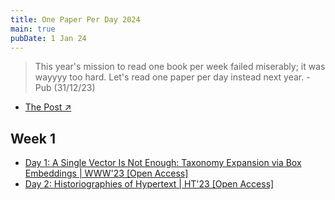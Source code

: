 ```yaml
---
title: One Paper Per Day 2024
main: true
pubDate: 1 Jan 24
---
```


> This year's mission to read one book per week failed miserably; it was wayyyy too hard. Let's read one paper per day instead next year. - Pub (31/12/23)

- [The Post ↗](https://www.facebook.com/chayapatr/posts/pfbid02Co3a8G8HwNw15ciEs9yLEh8e64NEENgEJpjuFeSZiaGvmhzMN7dkGaLkedpnkGcCl)

## Week 1

- [Day 1: A Single Vector Is Not Enough: Taxonomy Expansion via Box Embeddings | WWW'23 [Open Access]](/g/1p24-1)
- [Day 2: Historiographies of Hypertext | HT'23 [Open Access]](/g/1p24-2)
